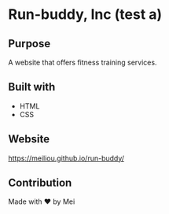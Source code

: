 # Run-buddy, Inc (test a)

## Purpose
A website that offers fitness training services.

## Built with
* HTML
* CSS

## Website
https://meiliou.github.io/run-buddy/

## Contribution 
Made with ❤️ by Mei
